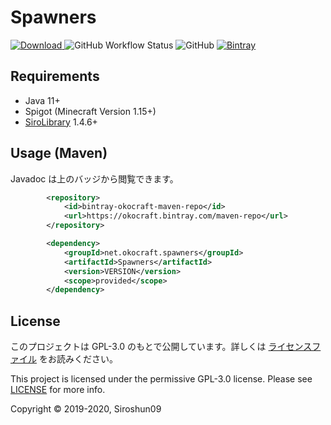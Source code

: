 # Spawners
[![Download](https://api.bintray.com/packages/okocraft/maven-repo/Spawners/images/download.svg) ](https://bintray.com/okocraft/maven-repo/Spawners/_latestVersion)
![GitHub Workflow Status](https://img.shields.io/github/workflow/status/okocraft/Spawners/Java%20CI)
![GitHub](https://img.shields.io/github/license/okocraft/Spawners)
[![Bintray](https://img.shields.io/bintray/v/okocraft/maven-repo/Spawners?color=orange&label=Javadoc)](https://okocraft.github.io/Spawners/)


## Requirements

- Java 11+
- Spigot (Minecraft Version 1.15+)
- [SiroLibrary](https://github.com/SiroPlugins/SiroLibrary) 1.4.6+

## Usage (Maven)

Javadoc は上のバッジから閲覧できます。

```xml
        <repository>
            <id>bintray-okocraft-maven-repo</id>
            <url>https://okocraft.bintray.com/maven-repo</url>
        </repository>
```
```xml
        <dependency>
            <groupId>net.okocraft.spawners</groupId>
            <artifactId>Spawners</artifactId>
            <version>VERSION</version>
            <scope>provided</scope>
        </dependency>
```

## License

このプロジェクトは GPL-3.0 のもとで公開しています。詳しくは [ライセンスファイル](LICENSE) をお読みください。

This project is licensed under the permissive GPL-3.0 license. Please see [LICENSE](LICENSE) for more info.

Copyright © 2019-2020, Siroshun09